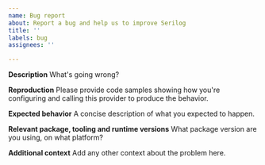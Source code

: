 ```yaml
---
name: Bug report
about: Report a bug and help us to improve Serilog
title: ''
labels: bug
assignees: ''

---
```


**Description**
What's going wrong?

**Reproduction**
Please provide code samples showing how you're configuring and calling this provider to produce the behavior.

**Expected behavior**
A concise description of what you expected to happen.

**Relevant package, tooling and runtime versions**
What package version are you using, on what platform?

**Additional context**
Add any other context about the problem here.